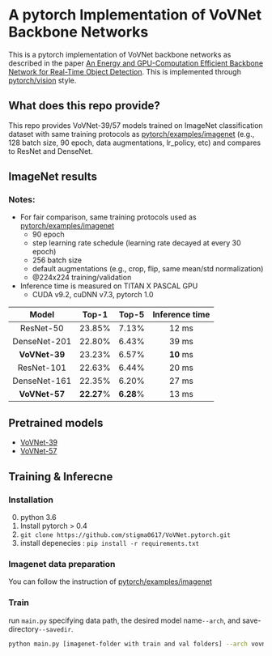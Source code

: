 # A pytorch Implementation of VoVNet Backbone Networks

This is a pytorch implementation of VoVNet backbone networks as described in the paper [An Energy and GPU-Computation Efficient Backbone Network for Real-Time Object Detection](https://arxiv.org/abs/1904.09730). This is implemented through [pytorch/vision](https://github.com/pytorch/vision/tree/master/torchvision/models) style.

## What does this repo provide?  
This repo provides VoVNet-39/57 models trained on ImageNet classification dataset with same training protocols as [pytorch/examples/imagenet](https://github.com/pytorch/examples/tree/master/imagenet) (e.g., 128 batch size, 90 epoch, data augmentations, lr_policy, etc) and compares to ResNet and DenseNet.


## ImageNet results

### Notes:
 - For fair comparison, same training protocols used as [pytorch/examples/imagenet](https://github.com/pytorch/examples/tree/master/imagenet)
    - 90 epoch
    - step learning rate schedule (learning rate decayed at every 30 epoch)
    - 256 batch size
    - default augmentations (e.g., crop, flip, same mean/std normalization)
    - @224x224 training/validation
 - Inference time is measured on TITAN X PASCAL GPU
    - CUDA v9.2, cuDNN v7.3, pytorch 1.0
 

| Model | Top-1 | Top-5 | Inference time
| :--:  |  :--: | :--:  | :--: |
| ResNet-50     |  23.85%     | 7.13%     |12 ms|
| DenseNet-201  |  22.80%     | 6.43%     |39 ms|
| **VoVNet-39** |  23.23%     | 6.57%     |**10** ms|
| ResNet-101    |  22.63%     | 6.44%     |20 ms|
| DenseNet-161  |  22.35%     | 6.20%     |27 ms|
| **VoVNet-57** |  **22.27**% | **6.28**% |13 ms |



## Pretrained models

- [VoVNet-39](https://www.dropbox.com/s/1lnzsgnixd8gjra/vovnet39_torchvision.pth)
- [VoVNet-57](https://www.dropbox.com/s/6bfu9gstbwfw31m/vovnet57_torchvision.pth)


## Training & Inferecne

### Installation
0. python  3.6
1. Install pytorch > 0.4
2. `git clone https://github.com/stigma0617/VoVNet.pytorch.git`
3. install depenecies : `pip install -r requirements.txt`

### Imagenet data preparation

You can follow the instruction of [pytorch/examples/imagenet](https://github.com/pytorch/examples/tree/master/imagenet)


### Train

run `main.py` specifying data path, the desired model name`--arch`, and save-directory`--savedir`.


````bash
python main.py [imagenet-folder with train and val folders] --arch vovnet39 --savedir VoVNet39
````

